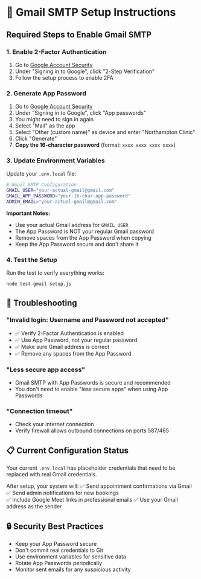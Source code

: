 # 📧 Gmail SMTP Setup Instructions

## Required Steps to Enable Gmail SMTP

### 1. **Enable 2-Factor Authentication**
1. Go to [Google Account Security](https://myaccount.google.com/security)
2. Under "Signing in to Google", click "2-Step Verification"
3. Follow the setup process to enable 2FA

### 2. **Generate App Password**
1. Go to [Google Account Security](https://myaccount.google.com/security)
2. Under "Signing in to Google", click "App passwords"
3. You might need to sign in again
4. Select "Mail" as the app
5. Select "Other (custom name)" as device and enter "Northampton Clinic"
6. Click "Generate"
7. **Copy the 16-character password** (format: `xxxx xxxx xxxx xxxx`)

### 3. **Update Environment Variables**
Update your `.env.local` file:

```bash
# Gmail SMTP Configuration
GMAIL_USER="your-actual-gmail@gmail.com"
GMAIL_APP_PASSWORD="your-16-char-app-password"
ADMIN_EMAIL="your-actual-gmail@gmail.com"
```

**Important Notes:**
- Use your actual Gmail address for `GMAIL_USER`
- The App Password is NOT your regular Gmail password
- Remove spaces from the App Password when copying
- Keep the App Password secure and don't share it

### 4. **Test the Setup**
Run the test to verify everything works:

```bash
node test-gmail-setup.js
```

## 🚨 Troubleshooting

### "Invalid login: Username and Password not accepted"
- ✅ Verify 2-Factor Authentication is enabled
- ✅ Use App Password, not your regular password
- ✅ Make sure Gmail address is correct
- ✅ Remove any spaces from the App Password

### "Less secure app access"
- Gmail SMTP with App Passwords is secure and recommended
- You don't need to enable "less secure apps" when using App Passwords

### "Connection timeout"
- Check your internet connection
- Verify firewall allows outbound connections on ports 587/465

## 📋 Current Configuration Status

Your current `.env.local` has placeholder credentials that need to be replaced with real Gmail credentials.

After setup, your system will:
✅ Send appointment confirmations via Gmail
✅ Send admin notifications for new bookings  
✅ Include Google Meet links in professional emails
✅ Use your Gmail address as the sender

## 🔒 Security Best Practices

- Keep your App Password secure
- Don't commit real credentials to Git
- Use environment variables for sensitive data
- Rotate App Passwords periodically
- Monitor sent emails for any suspicious activity